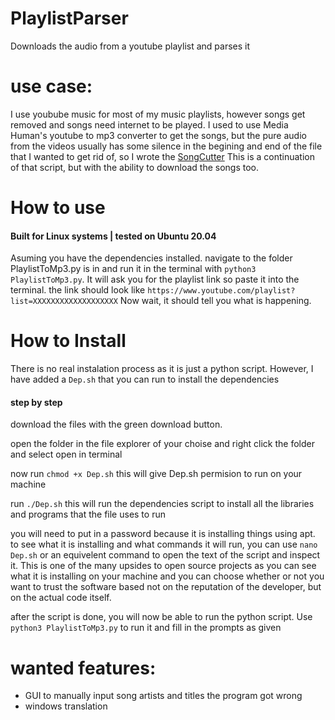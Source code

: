 # PlaylistParser
Downloads the audio from a youtube playlist and parses it

# use case: 
I use youbube music for most of my music playlists, however songs get removed and songs need internet to be played. 
I used to use Media Human's youtube to mp3 converter to get the songs, but the pure audio from the videos usually has some silence in the begining and end of the file that I wanted to get rid of, so I wrote the [SongCutter](https://github.com/OctoidGames/SongCutter)
This is a continuation of that script, but with the ability to download the songs too. 

# How to use
#### Built for Linux systems | tested on Ubuntu 20.04
Asuming you have the dependencies installed. navigate to the folder PlaylistToMp3.py is in and run it in the terminal with `python3 PlaylistToMp3.py`. It will ask you for the playlist link so paste it into the terminal. the link should look like `https://www.youtube.com/playlist?list=XXXXXXXXXXXXXXXXXXX`
Now wait, it should tell you what is happening. 

# How to Install
There is no real instalation process as it is just a python script. However, I have added a `Dep.sh` that you can run to install the dependencies

#### step by step
download the files with the green download button.

open the folder in the file explorer of your choise and right click the folder and select open in terminal

now run `chmod +x Dep.sh` this will give Dep.sh permision to run on your machine 

run `./Dep.sh` this will run the dependencies script to install all the libraries and programs that the file uses to run

you will need to put in a password because it is installing things using apt. to see what it is installing and what commands it will run, you can use `nano Dep.sh` or an equivelent command to open the text of the script and inspect it. This is one of the many upsides to open source projects as you can see what it is installing on your machine and you can choose whether or not you want to trust the software based not on the reputation of the developer, but on the actual code itself.

after the script is done, you will now be able to run the python script. Use `python3 PlaylistToMp3.py` to run it and fill in the prompts as given

# wanted features:
* GUI to manually input song artists and titles the program got wrong
* windows translation
